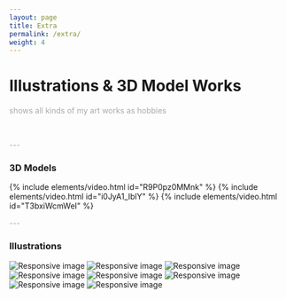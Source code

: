 ```yaml
---
layout: page
title: Extra
permalink: /extra/
weight: 4
---
```


# Illustrations & 3D Model Works

<p style="color:DarkGrey">
shows all kinds of my art works as hobbies
</p>
<br>
<p class="text-center" style="color:DarkGrey">
---
</p>
<h3 class="text-center"> 
3D Models
</h3>
{% include elements/video.html id="R9P0pz0MMnk" %}
{% include elements/video.html id="i0JyA1_IblY" %}
{% include elements/video.html id="T3bxiWcmWeI" %}

<p class="text-center" style="color:DarkGrey">
---
</p>
<h3 class="text-center"> 
Illustrations
</h3>

<img src="https://PuppyGummy.github.io/picx-images-hosting/Carola.pfaueecgn.GIF" class="img-fluid" alt="Responsive image" style="max-width: 100%; max-height: 500px;">
<img src="https://PuppyGummy.github.io/picx-images-hosting/Untitled-6.6m3v1euvfl.webp" class="img-fluid" alt="Responsive image" style="max-height: 800px;">
<img src="https://PuppyGummy.github.io/picx-images-hosting/IMG_4042.3d4r4r7dsi.webp" class="img-fluid" alt="Responsive image" style="max-height: 800px;">
<img src="https://PuppyGummy.github.io/picx-images-hosting/未命名作品-1.231tyfpefx.webp" class="img-fluid" alt="Responsive image" style="max-height: 800px;">
<img src="https://PuppyGummy.github.io/picx-images-hosting/果树.2a51tvbjus.webp" class="img-fluid" alt="Responsive image" style="max-height: 800px;">
<img src="https://PuppyGummy.github.io/picx-images-hosting/未命名作品-16.83a035z04o.webp" class="img-fluid" alt="Responsive image" style="max-height: 800px;">
<img src="https://PuppyGummy.github.io/picx-images-hosting/雷欧.5fkjst5ys7.webp" class="img-fluid" alt="Responsive image" style="max-height: 600px;">
<img src="https://PuppyGummy.github.io/picx-images-hosting/Qianhui.8vmvkwflv6.webp" class="img-fluid" alt="Responsive image" style="max-height: 500px;">
